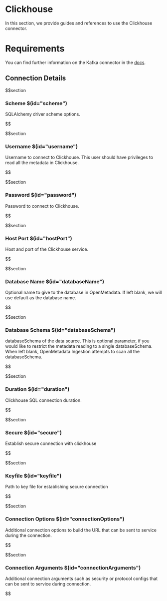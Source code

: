 # Clickhouse

In this section, we provide guides and references to use the Clickhouse connector.

# Requirements
<!-- to be updated -->
You can find further information on the Kafka connector in the [docs](https://docs.open-metadata.org/connectors/database/clickhouse).

## Connection Details

$$section
### Scheme $(id="scheme")

SQLAlchemy driver scheme options.
<!-- scheme to be updated -->
$$

$$section
### Username $(id="username")

Username to connect to Clickhouse. This user should have privileges to read all the metadata in Clickhouse.
<!-- username to be updated -->
$$

$$section
### Password $(id="password")

Password to connect to Clickhouse.
<!-- password to be updated -->
$$

$$section
### Host Port $(id="hostPort")

Host and port of the Clickhouse service.
<!-- hostPort to be updated -->
$$

$$section
### Database Name $(id="databaseName")

Optional name to give to the database in OpenMetadata. If left blank, we will use default as the database name.
<!-- databaseName to be updated -->
$$

$$section
### Database Schema $(id="databaseSchema")

databaseSchema of the data source. This is optional parameter, if you would like to restrict the metadata reading to a single databaseSchema. When left blank, OpenMetadata Ingestion attempts to scan all the databaseSchema.
<!-- databaseSchema to be updated -->
$$

$$section
### Duration $(id="duration")

Clickhouse SQL connection duration.
<!-- duration to be updated -->
$$

$$section
### Secure $(id="secure")

Establish secure connection with clickhouse
<!-- secure to be updated -->
$$

$$section
### Keyfile $(id="keyfile")

Path to key file for establishing secure connection
<!-- keyfile to be updated -->
$$

$$section
### Connection Options $(id="connectionOptions")

Additional connection options to build the URL that can be sent to service during the connection.
<!-- connectionOptions to be updated -->
$$

$$section
### Connection Arguments $(id="connectionArguments")

Additional connection arguments such as security or protocol configs that can be sent to service during connection.
<!-- connectionArguments to be updated -->
$$
